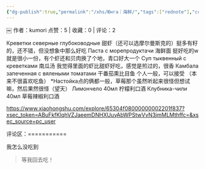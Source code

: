 ```yaml
---
{"dg-publish":true,"permalink":"/xhs/Юнга｜海鲜/","tags":["rednote"],"created":"2025-03-17T18:32:23.089+08:00","updated":"2025-03-17T21:52:42.697+08:00"}
---
```


￼
作者：kumori
点赞：5   |   收藏：0   |   评论：2

Креветки северные глубоководные 甜虾（还可以选摩尔曼斯克的）挺多有籽的，还不错，但没想象中那么好吃
Паста с морепродуктачи 海鲜面 挺好吃的w就是很小一份，有个虾还和贝肉换了个地，青口好大一个
Суп тыквенный с креветками 南瓜汤 我觉得里面的虾比甜虾好吃，感觉是煎过的，很香
Камбала запеченная с вялеными томатами 干番茄熏比目鱼 个人一般，可以接受 （本来不很喜欢吃鱼）
*Настойка点的俩都一般，草莓那个虽然听起来很怪但想试嘛，然后果然很怪（望天）
Лимончело 40мл 柠檬利口酒
Клубника-чили 40мл 草莓辣椒利口酒

https://www.xiaohongshu.com/explore/65304f08000000002201f837?xsec_token=ABuFkfKlqhVZJaeemDNHXUuyAbWPStwVvN3jmMLMthffc=&xsec_source=pc_user

评论区：===========

我怎么没吃到

> 等我回去吃！
